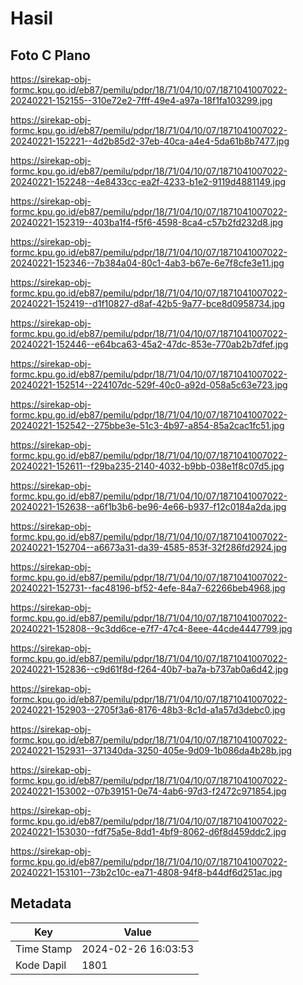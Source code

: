 # Hasil

## Foto C Plano

https://sirekap-obj-formc.kpu.go.id/eb87/pemilu/pdpr/18/71/04/10/07/1871041007022-20240221-152155--310e72e2-7fff-49e4-a97a-18f1fa103299.jpg

https://sirekap-obj-formc.kpu.go.id/eb87/pemilu/pdpr/18/71/04/10/07/1871041007022-20240221-152221--4d2b85d2-37eb-40ca-a4e4-5da61b8b7477.jpg

https://sirekap-obj-formc.kpu.go.id/eb87/pemilu/pdpr/18/71/04/10/07/1871041007022-20240221-152248--4e8433cc-ea2f-4233-b1e2-9119d4881149.jpg

https://sirekap-obj-formc.kpu.go.id/eb87/pemilu/pdpr/18/71/04/10/07/1871041007022-20240221-152319--403ba1f4-f5f6-4598-8ca4-c57b2fd232d8.jpg

https://sirekap-obj-formc.kpu.go.id/eb87/pemilu/pdpr/18/71/04/10/07/1871041007022-20240221-152346--7b384a04-80c1-4ab3-b67e-6e7f8cfe3e11.jpg

https://sirekap-obj-formc.kpu.go.id/eb87/pemilu/pdpr/18/71/04/10/07/1871041007022-20240221-152419--d1f10827-d8af-42b5-9a77-bce8d0958734.jpg

https://sirekap-obj-formc.kpu.go.id/eb87/pemilu/pdpr/18/71/04/10/07/1871041007022-20240221-152446--e64bca63-45a2-47dc-853e-770ab2b7dfef.jpg

https://sirekap-obj-formc.kpu.go.id/eb87/pemilu/pdpr/18/71/04/10/07/1871041007022-20240221-152514--224107dc-529f-40c0-a92d-058a5c63e723.jpg

https://sirekap-obj-formc.kpu.go.id/eb87/pemilu/pdpr/18/71/04/10/07/1871041007022-20240221-152542--275bbe3e-51c3-4b97-a854-85a2cac1fc51.jpg

https://sirekap-obj-formc.kpu.go.id/eb87/pemilu/pdpr/18/71/04/10/07/1871041007022-20240221-152611--f29ba235-2140-4032-b9bb-038e1f8c07d5.jpg

https://sirekap-obj-formc.kpu.go.id/eb87/pemilu/pdpr/18/71/04/10/07/1871041007022-20240221-152638--a6f1b3b6-be96-4e66-b937-f12c0184a2da.jpg

https://sirekap-obj-formc.kpu.go.id/eb87/pemilu/pdpr/18/71/04/10/07/1871041007022-20240221-152704--a6673a31-da39-4585-853f-32f286fd2924.jpg

https://sirekap-obj-formc.kpu.go.id/eb87/pemilu/pdpr/18/71/04/10/07/1871041007022-20240221-152731--fac48196-bf52-4efe-84a7-62266beb4968.jpg

https://sirekap-obj-formc.kpu.go.id/eb87/pemilu/pdpr/18/71/04/10/07/1871041007022-20240221-152808--9c3dd6ce-e7f7-47c4-8eee-44cde4447799.jpg

https://sirekap-obj-formc.kpu.go.id/eb87/pemilu/pdpr/18/71/04/10/07/1871041007022-20240221-152836--c9d61f8d-f264-40b7-ba7a-b737ab0a6d42.jpg

https://sirekap-obj-formc.kpu.go.id/eb87/pemilu/pdpr/18/71/04/10/07/1871041007022-20240221-152903--2705f3a6-8176-48b3-8c1d-a1a57d3debc0.jpg

https://sirekap-obj-formc.kpu.go.id/eb87/pemilu/pdpr/18/71/04/10/07/1871041007022-20240221-152931--371340da-3250-405e-9d09-1b086da4b28b.jpg

https://sirekap-obj-formc.kpu.go.id/eb87/pemilu/pdpr/18/71/04/10/07/1871041007022-20240221-153002--07b39151-0e74-4ab6-97d3-f2472c971854.jpg

https://sirekap-obj-formc.kpu.go.id/eb87/pemilu/pdpr/18/71/04/10/07/1871041007022-20240221-153030--fdf75a5e-8dd1-4bf9-8062-d6f8d459ddc2.jpg

https://sirekap-obj-formc.kpu.go.id/eb87/pemilu/pdpr/18/71/04/10/07/1871041007022-20240221-153101--73b2c10c-ea71-4808-94f8-b44df6d251ac.jpg


## Metadata

| Key        | Value               |
| ---------- | ------------------- |
| Time Stamp | 2024-02-26 16:03:53 |
| Kode Dapil | 1801                |




